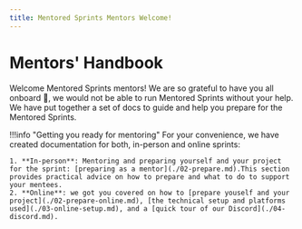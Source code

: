 ```yaml
---
title: Mentored Sprints Mentors Welcome!
---
```


# Mentors' Handbook

Welcome Mentored Sprints mentors! We are so grateful to have you all onboard :pray:, we would not be able to run Mentored Sprints without your help. 
We have put together a set of docs to guide and help you prepare for the Mentored Sprints.

!!!info "Getting you ready for mentoring"
    For your convenience, we have created documentation for both, in-person and online sprints:

    1. **In-person**: Mentoring and preparing yourself and your project for the sprint: [preparing as a mentor](./02-prepare.md).This section provides practical advice on how to prepare and what to do to support your mentees.
    2. **Online**: we got you covered on how to [prepare youself and your project](./02-prepare-online.md), [the technical setup and platforms used](./03-online-setup.md), and a [quick tour of our Discord](./04-discord.md).
